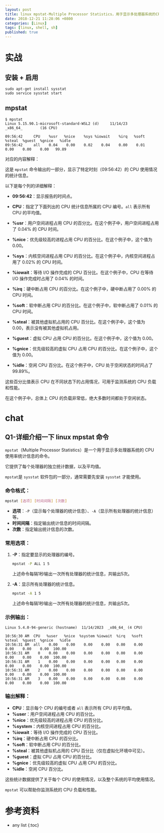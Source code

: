 ```yaml
---
layout: post
title: linux mpstat-Multiple Processor Statistics，用于显示多处理器系统的CPU使用率统计
date: 2018-12-21 11:28:06 +0800
categories: [Linux]
tags: [linux, shell, sh]
published: true
---
```


# 实战

## 安装 + 启用

```
sudo apt-get install sysstat
sudo service sysstat start
```

## mpstat

```
$ mpstat
Linux 5.15.90.1-microsoft-standard-WSL2 (d)     11/14/23        _x86_64_        (16 CPU)

09:56:42     CPU    %usr   %nice    %sys %iowait    %irq   %soft  %steal  %guest  %gnice   %idle
09:56:42     all    0.04    0.00    0.02    0.04    0.00    0.01    0.00    0.00    0.00   99.89
```

对应的内容解释：

这是 `mpstat` 命令输出的一部分，显示了特定时刻（09:56:42）的 CPU 使用情况的统计信息。

以下是每个列的详细解释：

- **09:56:42**：显示报告的时间点。

- **CPU**：指定了下面列出的 CPU 统计信息所属的 CPU 编号。`all` 表示所有 CPU 的平均值。

- **%usr**：用户空间进程占用 CPU 的百分比。在这个例子中，用户空间进程占用了 0.04% 的 CPU 时间。

- **%nice**：优先级较高的进程占用 CPU 的百分比。在这个例子中，这个值为 0.00。

- **%sys**：内核空间进程占用 CPU 的百分比。在这个例子中，内核空间进程占用了 0.02% 的 CPU 时间。

- **%iowait**：等待 I/O 操作完成的 CPU 百分比。在这个例子中，CPU 在等待 I/O 操作完成时占用了 0.04% 的时间。

- **%irq**：硬中断占用 CPU 的百分比。在这个例子中，硬中断占用了 0.00% 的 CPU 时间。

- **%soft**：软中断占用 CPU 的百分比。在这个例子中，软中断占用了 0.01% 的 CPU 时间。

- **%steal**：被其他虚拟机占用的 CPU 百分比。在这个例子中，这个值为 0.00，表示没有被其他虚拟机占用。

- **%guest**：虚拟 CPU 占用 CPU 的百分比。在这个例子中，这个值为 0.00。

- **%gnice**：优先级较高的虚拟 CPU 占用 CPU 的百分比。在这个例子中，这个值为 0.00。

- **%idle**：空闲 CPU 百分比。在这个例子中，CPU 处于空闲状态的时间占了 99.89%。

这些百分比值表示 CPU 在不同状态下的占用情况，可用于监测系统的 CPU 负载和性能。

在这个例子中，总体上 CPU 的负载非常低，绝大多数时间都处于空闲状态。

# chat

## Q1-详细介绍一下 linux mpstat 命令

`mpstat`（Multiple Processor Statistics）是一个用于显示多处理器系统的 CPU 使用率统计信息的命令。

它提供了每个处理器的独立统计数据，以及平均值。

`mpstat`是 `sysstat` 软件包的一部分，通常需要先安装 `sysstat` 才能使用。

### 命令格式：

```bash
mpstat [选项] [时间间隔] [次数]
```

- **选项**：`-P`（显示每个处理器的统计信息）、`-A`（显示所有处理器的统计信息）等。
- **时间间隔**：指定输出统计信息的时间间隔。
- **次数**：指定输出统计信息的次数。

### 常用选项：

1. **-P**：指定要显示的处理器的编号。
   ```bash
   mpstat -P ALL 1 5
   ```
   上述命令每隔1秒输出一次所有处理器的统计信息，共输出5次。

2. **-A**：显示所有处理器的统计信息。
   ```bash
   mpstat -A 1 5
   ```
   上述命令每隔1秒输出一次所有处理器的统计信息，共输出5次。

### 示例输出：

```plaintext
Linux 5.4.0-94-generic (hostname)  11/14/2023  _x86_64_ (4 CPU)

10:56:30 AM  CPU   %user   %nice  %system %iowait  %irq   %soft  %steal  %guest  %gnice   %idle
10:56:31 AM  all    0.00    0.00    0.00    0.00   0.00    0.00    0.00    0.00    0.00  100.00
10:56:31 AM    0    0.00    0.00    0.00    0.00   0.00    0.00    0.00    0.00    0.00  100.00
10:56:31 AM    1    0.00    0.00    0.00    0.00   0.00    0.00    0.00    0.00    0.00  100.00
10:56:31 AM    2    0.00    0.00    0.00    0.00   0.00    0.00    0.00    0.00    0.00  100.00
10:56:31 AM    3    0.00    0.00    0.00    0.00   0.00    0.00    0.00    0.00    0.00  100.00
```

### 输出解释：

- **CPU**：显示每个 CPU 的编号或者 `all` 表示所有 CPU 的平均值。
- **%user**：用户空间进程占用 CPU 的百分比。
- **%nice**：优先级较高的进程占用 CPU 的百分比。
- **%system**：内核空间进程占用 CPU 的百分比。
- **%iowait**：等待 I/O 操作完成的 CPU 百分比。
- **%irq**：硬中断占用 CPU 的百分比。
- **%soft**：软中断占用 CPU 的百分比。
- **%steal**：被其他虚拟机占用的 CPU 百分比（仅在虚拟化环境中可见）。
- **%guest**：虚拟 CPU 占用 CPU 的百分比。
- **%gnice**：优先级较高的虚拟 CPU 占用 CPU 的百分比。
- **%idle**：空闲 CPU 百分比。

这些统计数据提供了关于每个 CPU 的使用情况，以及整个系统的平均使用情况。

`mpstat` 可以帮助你监测系统的 CPU 负载和性能。


# 参考资料


* any list
{:toc}